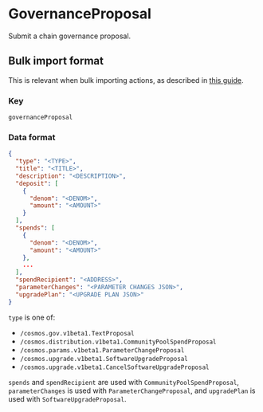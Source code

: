 # GovernanceProposal

Submit a chain governance proposal.

## Bulk import format

This is relevant when bulk importing actions, as described in [this
guide](https://github.com/DA0-DA0/dao-dao-ui/wiki/Bulk-importing-actions).

### Key

`governanceProposal`

### Data format

```json
{
  "type": "<TYPE>",
  "title": "<TITLE>",
  "description": "<DESCRIPTION>",
  "deposit": [
    {
      "denom": "<DENOM>",
      "amount": "<AMOUNT>"
    }
  ],
  "spends": [
    {
      "denom": "<DENOM>",
      "amount": "<AMOUNT>"
    },
    ...
  ],
  "spendRecipient": "<ADDRESS>",
  "parameterChanges": "<PARAMETER CHANGES JSON>",
  "upgradePlan": "<UPGRADE PLAN JSON>"
}
```

`type` is one of:

- `/cosmos.gov.v1beta1.TextProposal`
- `/cosmos.distribution.v1beta1.CommunityPoolSpendProposal`
- `/cosmos.params.v1beta1.ParameterChangeProposal`
- `/cosmos.upgrade.v1beta1.SoftwareUpgradeProposal`
- `/cosmos.upgrade.v1beta1.CancelSoftwareUpgradeProposal`

`spends` and `spendRecipient` are used with `CommunityPoolSpendProposal`,
`parameterChanges` is used with `ParameterChangeProposal`, and `upgradePlan` is
used with `SoftwareUpgradeProposal`.
